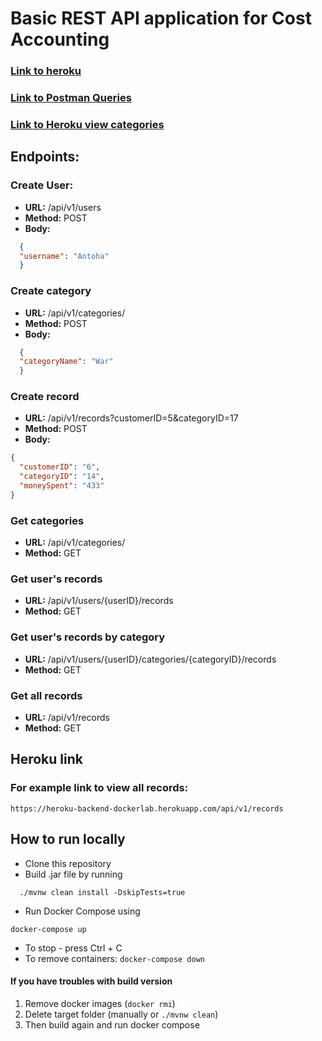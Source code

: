 # Basic REST API application for Cost Accounting

### [**Link to heroku**](https://heroku-backend-dockerlab.herokuapp.com)
### [Link to Postman Queries](https://github.com/antonchaban/backendlabs/blob/master/postmanqueries.json)
### [Link to Heroku view categories](https://heroku-backend-dockerlab.herokuapp.com/api/v1/categories/)

## Endpoints:

### Create User:
* **URL:** /api/v1/users
* **Method:** POST
* **Body:**
```json
  {
  "username": "Antoha"
  }
```
### Create category
* **URL:** /api/v1/categories/
* **Method:** POST
* **Body:**
```json
  {
  "categoryName": "War"
  }
  ```
### Create record
* **URL:** /api/v1/records?customerID=5&categoryID=17
* **Method:** POST
* **Body:**
```json
{
  "customerID": "6",
  "categoryID": "14",
  "moneySpent": "433"
}
  ```
### Get categories
* **URL:** /api/v1/categories/
* **Method:** GET

### Get user's records
* **URL:** /api/v1/users/{userID}/records
* **Method:** GET

### Get user's records by category
* **URL:** /api/v1/users/{userID}/categories/{categoryID}/records
* **Method:** GET

### Get all records
* **URL:** /api/v1/records
* **Method:** GET

## Heroku link

### For example link to view all records:
``` https://heroku-backend-dockerlab.herokuapp.com/api/v1/records ```

## How to run locally

* Clone this repository 
* Build .jar file by running
```
  ./mvnw clean install -DskipTests=true
```
* Run Docker Compose using
```
docker-compose up
```
* To stop - press Ctrl + C
* To remove containers: ``` docker-compose down ```
#### If you have troubles with build version
1. Remove docker images (``` docker rmi ```)
2. Delete target folder (manually or ```./mvnw clean```)
3. Then build again and run docker compose

 
